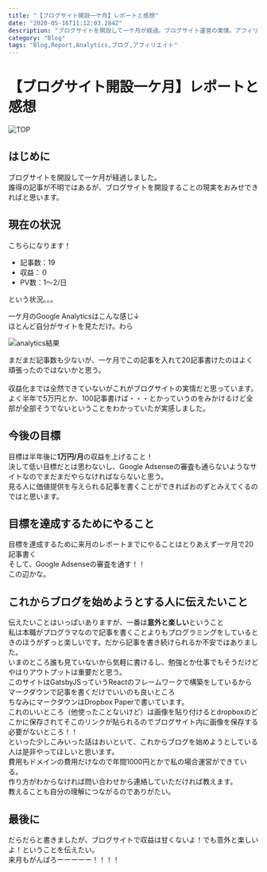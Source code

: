 ```yaml
---
title: "【ブログサイト開設一ケ月】レポートと感想"
date: "2020-05-16T11:12:03.284Z"
description: "ブログサイトを開設して一ケ月が経過。ブログサイト運営の実情。アフィリエイトの実情。ありのままに伝えます。目標とか感想とか。"
category: "Blog"
tags: "Blog,Report,Analytics,ブログ,アフィリエイト"
---
```


# 【ブログサイト開設一ケ月】レポートと感想

![TOP](https://paper-attachments.dropbox.com/s_E610B160B5936F19A12E8D61671781E4C1484692D88E2B00C306B257010E428F_1589557897442_home-office-336378_1920.jpg)

## はじめに

ブログサイトを開設して一ケ月が経過しました。<br>
誰得の記事が不明ではあるが、ブログサイトを開設することの現実をおみせできればと思います。<br>


## 現在の状況

こちらになります！

- 記事数：19<br>
- 収益：０<br>
- PV数：1～2/日<br>

という状況。。。

一ケ月のGoogle Analyticsはこんな感じ↓<br>
ほとんど自分がサイトを見ただけ。わら<br>

![analytics結果](https://paper-attachments.dropbox.com/s_E610B160B5936F19A12E8D61671781E4C1484692D88E2B00C306B257010E428F_1589557683620_image.png)


まだまだ記事数も少ないが、一ケ月でこの記事を入れて20記事書けたのはよく頑張ったのではないかと思う。<br>
<br>
収益化までは全然できていないがこれがブログサイトの実情だと思っています。<br>
よく半年で5万円とか、100記事書けば・・・とかっていうのをみかけるけど全部が全部そうでないということをわかっていたが実感しました。<br>


## 今後の目標

目標は半年後に**1万円/月**の収益を上げること！<br>
決して低い目標だとは思わないし、Google Adsenseの審査も通らないようなサイトなのでまだまだやらなければならないと思う。<br>
見る人に価値提供を与えられる記事を書くことができればおのずとみえてくるのではと思います。


## 目標を達成するためにやること

目標を達成するために来月のレポートまでにやることはとりあえず一ケ月で20記事書く<br>
そして、Google Adsenseの審査を通す！！<br>
この辺かな。


## これからブログを始めようとする人に伝えたいこと

伝えたいことはいっぱいありますが、一番は**意外と楽しい**ということ<br>
私は本職がプログラマなので記事を書くことよりもプログラミングをしているときのほうがずっと楽しいです。だから記事を書き続けられるか不安ではありました。<br>
いまのところ誰も見ていないから気軽に書けるし、勉強とか仕事でもそうだけどやはりアウトプットは重要だと思う。<br>
このサイトはGatsbyJSっていうReactのフレームワークで構築をしているからマークダウンで記事を書くだけでいいのも良いところ<br>
ちなみにマークダウンはDropbox Paperで書いています。<br>
これのいいところ（他使ったことないけど）は画像を貼り付けるとdropboxのどこかに保存されてそこのリンクが貼られるのでブログサイト内に画像を保存する必要がないところ！！<br>
といった少しこみいった話はおいといて、これからブログを始めようとしている人は是非やってほしいと思います。<br>
費用もドメインの費用だけなので年間1000円とかで私の場合運営ができている。<br>
作り方がわからなければ問い合わせから連絡していただければ教えます。<br>教えることも自分の理解につながるのでありがたい。


## 最後に

だらだらと書きましたが、ブログサイトで収益は甘くないよ！でも意外と楽しいよ！ということを伝えたい。<br>
来月もがんばろーーーーー！！！！




